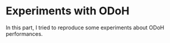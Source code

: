 # Experiments with ODoH 

In this part, I tried to reproduce some experiments about ODoH performances. 
